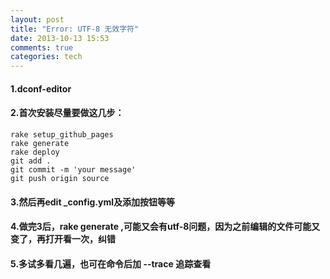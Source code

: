 ```yaml
---
layout: post
title: "Error: UTF-8 无效字符"
date: 2013-10-13 15:53
comments: true
categories: tech
---
```


#### 1.dconf-editor 

#### 2.首次安装尽量要做这几步：  

    rake setup_github_pages
    rake generate
    rake deploy
    git add . 
    git commit -m 'your message'
    git push origin source

#### 3.然后再edit _config.yml及添加按钮等等 
 
#### 4.做完3后，rake generate ,可能又会有utf-8问题，因为之前编辑的文件可能又变了，再打开看一次，纠错  

#### 5.多试多看几遍，也可在命令后加 --trace 追踪查看
